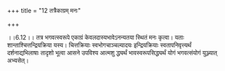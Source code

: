 +++
title = "12 तत्रैकाग्रम् मनः"

+++
  
  
।।6.12।। तत्र भगवत्स्वरूपे एकाग्रं केवलदास्यभावेऽनन्यतया स्थितं मनः
कृत्वा। यताः शान्ताश्चित्तन्द्रियक्रिया यस्य। चित्तक्रियाः
स्वभोगचाञ्चल्यादयः इन्द्रियक्रियाः स्वतापनिवृत्त्यर्थं दर्शनाद्यभिलाषाः
तादृशो भूत्वा आसने उपविश्य आत्मशु द्ध्यर्थं भावस्वरूपसिद्ध्यर्थं योगं
भगवत्संयोगं युञ्ज्यात् अभ्यसेत्।  
  
